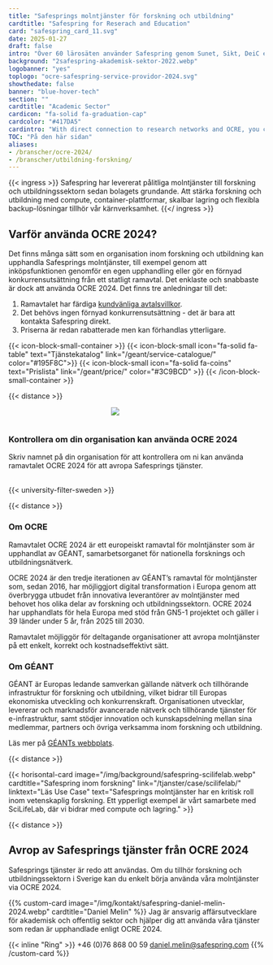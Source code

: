 ```yaml
---
title: "Safesprings molntjänster för forskning och utbildning"
cardtitle: "Safespring for Reserach and Education"
card: "safespring_card_11.svg"
date: 2025-01-27
draft: false
intro: "Över 60 lärosäten använder Safespring genom Sunet, Sikt, DeiC eller direkt via ramavtalet GÉANT OCRE."
background: "2safespring-akademisk-sektor-2022.webp"
logobanner: "yes"
toplogo: "ocre-safespring-service-providor-2024.svg"
showthedate: false
banner: "blue-hover-tech"
section: ""
cardtitle: "Academic Sector"
cardicon: "fa-solid fa-graduation-cap"
cardcolor: "#417DA5"
cardintro: "With direct connection to research networks and OCRE, you can get started quickly."
TOC: "På den här sidan"
aliases:
- /branscher/ocre-2024/
- /branscher/utbildning-forskning/
---
```



{{< ingress >}}
Safespring har levererat pålitliga molntjänster till forskning och utbildningssektorn sedan bolagets grundande. Att stärka forskning och utbildning med compute, container-plattformar, skalbar lagring och flexibla backup-lösningar tillhör vår kärnverksamhet.
{{</ ingress >}}


## Varför använda OCRE 2024?

Det finns många sätt som en organisation inom forskning och utbildning kan upphandla Safesprings molntjänster, till exempel genom att inköpsfunktionen genomför en egen upphandling eller gör en förnyad konkurrensutsättning från ett statligt ramavtal. Det enklaste och snabbaste är dock att använda OCRE 2024. Det finns tre anledningar till det:

1. Ramavtalet har färdiga [kundvänliga avtalsvillkor](https://about.geant.org/wp-content/uploads/2025/01/Volume3-GEANT-Terms-and-Conditions-for-IT-Contracts-2025final-1.pdf).
2. Det behövs ingen förnyad konkurrensutsättning - det är bara att kontakta Safespring direkt.
3. Priserna är redan rabatterade men kan förhandlas ytterligare.

{{< icon-block-small-container >}}
    {{< icon-block-small icon="fa-solid fa-table" text="Tjänstekatalog" link="/geant/service-catalogue/" color="#195F8C">}}
    {{< icon-block-small icon="fa-solid fa-coins" text="Prislista" link="/geant/price/" color="#3C9BCD" >}}
{{< /icon-block-small-container >}}

{{< distance >}}

<div class="safespring-horisontal-card-container bg-white shadow-1 safespring-horisontal-card-row">
    <div class="safespring-horisontal-card-col safespring-horisontal-card-image" style="background-image: url(/img/card/ocre-background-blue.svg); display: flex;justify-content: center; align-items: center;" alt="">
        <img src="/img/card/ocre-logo-white.svg" style="max-width: 80%; min-width: 20%; min-height: 30px;">
    </div>
<div class="safespring-horisontal-card-col safespring-horisontal-card-content">
    <h3>Kontrollera om din organisation kan använda OCRE 2024</h3>
    <p>Skriv namnet på din organisation för att kontrollera om ni kan använda ramavtalet OCRE 2024 för att avropa Safesprings tjänster.</p>
    <br>
    {{< university-filter-sweden >}}
    <br>
</div>
</div>


{{< distance >}}

### Om OCRE
Ramavtalet OCRE 2024 är ett europeiskt ramavtal för molntjänster som är upphandlat av GÉANT, samarbetsorganet för nationella forsknings och utbildningsnätverk.

OCRE 2024 är den tredje iterationen av GÉANT’s ramavtal för molntjänster som, sedan 2016, har möjliggjort digital transformation i Europa genom att överbrygga utbudet från innovativa leverantörer av molntjänster med behovet hos olika delar av forskning och utbildningssektorn. OCRE 2024 har upphandlats för hela Europa med stöd från GN5-1 projektet och gäller i 39 länder under 5 år, från 2025 till 2030.

Ramavtalet möjliggör för deltagande organisationer att avropa molntjänster på ett enkelt, korrekt och kostnadseffektivt sätt.

### Om GÉANT

GÉANT är Europas ledande samverkan gällande nätverk och tillhörande infrastruktur för forskning och utbildning, vilket bidrar till Europas ekonomiska utveckling och konkurrenskraft. Organisationen utvecklar, levererar och marknadsför avancerade nätverk och tillhörande tjänster för e-infrastruktur, samt stödjer innovation och kunskapsdelning mellan sina medlemmar, partners och övriga verksamma inom forskning och utbildning.

Läs mer på [GÉANTs webbplats](https://geant.org/).

{{< distance >}}

{{< horisontal-card image="/img/background/safespring-scilifelab.webp" cardtitle="Safespring inom forskning" link="/tjanster/case/scilifelab/" linktext="Läs Use Case" text="Safesprings molntjänster har en kritisk roll inom vetenskaplig forskning. Ett ypperligt exempel är vårt samarbete med SciLifeLab, där vi bidrar med compute och lagring." >}}

{{< distance >}}

## Avrop av Safesprings tjänster från OCRE 2024

Safesprings tjänster är redo att användas. Om du tillhör forskning och utbildningssektorn i Sverige kan du enkelt börja använda våra molntjänster via OCRE 2024.

{{% custom-card image="/img/kontakt/safespring-daniel-melin-2024.webp" cardtitle="Daniel Melin" %}}
Jag är ansvarig affärsutvecklare för akademisk och offentlig sektor och hjälper dig att använda våra tjänster som redan är upphandlade enligt OCRE 2024.

{{< inline "Ring" >}} +46 (0)76 868 00 59 
[daniel.melin@safespring.com](mailto:daniel.melin@safespring.com)
{{% /custom-card %}}
